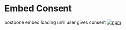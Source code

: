 # Embed Consent

postpone embed loading until user gives consent
[![npm](https://img.shields.io/npm/v/embed-consent.svg?style=flat-square)](https://www.npmjs.com/package/embed-consent)

